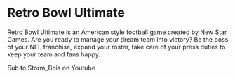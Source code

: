 # Retro Bowl Ultimate
Retro Bowl Ultimate is an American style football game created by New Star Games. Are you ready to manage your dream team into victory? Be the boss of your NFL franchise, expand your roster, take care of your press duties to keep your team and fans happy.

Sub to Storm_Bois on Youtube
